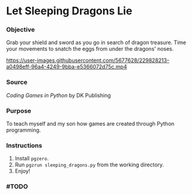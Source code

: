# Let Sleeping Dragons Lie
 
### Objective
Grab your shield and sword as you go in search of dragon treasure. Time your movements to snatch the eggs from under the dragons' noses.

https://user-images.githubusercontent.com/5677628/229828213-a0498eff-96a4-4249-9bba-e5366072d75c.mp4

### Source
*Coding Games in Python* by DK Publishing

### Purpose
To teach myself and my son how games are created through Python programming.

### Instructions

1. Install ```pgzero```.
2. Run ```pgzrun sleeping_dragons.py``` from the working directory.
3. Enjoy!

### #TODO

